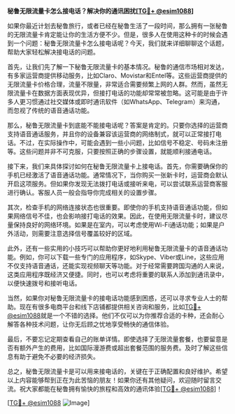 **秘鲁无限流量卡怎么接电话？解决你的通讯困扰[[TG💪+ @esim1088](https://t.me/s/esim1088)]**

如果你最近计划去秘鲁旅行，或者已经在秘鲁生活了一段时间，那么拥有一张秘鲁的无限流量卡肯定能让你的生活方便不少。但是，很多人在使用这种卡的时候会遇到一个问题：秘鲁无限流量卡怎么接电话呢？今天，我们就来详细聊聊这个话题，帮助大家轻松解决接电话的问题。

首先，让我们先了解一下秘鲁无限流量卡的基本情况。秘鲁的通信市场相对发达，有多家运营商提供移动服务，比如Claro、Movistar和Entel等。这些运营商提供的无限流量卡价格合理，流量不限量，非常适合需要频繁上网的人群。然而，虽然无限流量卡在数据方面表现优异，但接打电话的功能却常常被忽略。这可能是由于许多人更习惯通过社交媒体或即时通讯软件（如WhatsApp、Telegram）来沟通，而忽视了传统的语音通话功能。

那么，秘鲁无限流量卡到底能不能接电话呢？答案是肯定的。只要你选择的运营商支持语音通话服务，并且你的设备兼容该运营商的网络制式，就可以正常接打电话。不过，在实际操作中，可能会遇到一些小问题，比如信号不稳定、号码未注册等。这些问题并非不可克服，只要按照正确的步骤设置，就能顺利接通电话。

接下来，我们来具体探讨如何在秘鲁无限流量卡上接电话。首先，你需要确保你的手机已经激活了语音通话功能。通常情况下，当你购买一张新卡时，运营商会默认开启这项服务。但如果你发现无法拨打电话或接听来电，可以尝试联系运营商客服进行确认。客服人员一般会指导你完成相关的设置步骤。

其次，检查手机的网络连接状态也很重要。即使你的手机支持语音通话功能，但如果网络信号不佳，也会影响接打电话的效果。因此，在使用无限流量卡时，建议尽量保持良好的网络环境。如果是在室内，可以考虑使用Wi-Fi通话功能；如果是户外活动，则需要注意选择信号覆盖较好的区域。

此外，还有一些实用的小技巧可以帮助你更好地利用秘鲁无限流量卡的语音通话功能。例如，你可以下载一些专门的应用程序，如Skype、Viber或Line，这些应用不仅支持语音通话，还能实现视频聊天等功能。对于经常需要跨国沟通的人来说，这类应用程序既经济又便捷。同时，也可以考虑将重要的联系人添加到通讯录中，以便快速拨号和接听电话。

当然，如果你对秘鲁无限流量卡的接电话功能感到困惑，还可以寻求专业人士的帮助。现在有很多电商平台和线下店铺都提供相关咨询和服务，比如[TG💪+ @esim1088](https://t.me/s/esim1088)就是一个不错的选择。他们不仅可以为你推荐合适的卡种，还会耐心解答各种技术问题，让你无后顾之忧地享受畅快的通信体验。

最后，不要忘记定期查看自己的账单详情。即使选择了无限流量套餐，也要留意是否有额外产生的费用，比如国际漫游费或超出套餐范围的服务费。及时了解这些信息有助于避免不必要的经济损失。

总之，秘鲁无限流量卡是可以用来接电话的，关键在于正确配置和良好维护。希望以上内容能够帮到正在为此苦恼的朋友！如果你还有其他疑问，欢迎随时留言交流。祝大家都能在秘鲁拥有愉快的旅程和高效的通讯体验[[TG💪+ @esim1088](https://t.me/s/esim1088)]！

[[TG💪+ @esim1088](https://t.me/s/esim1088) ![Image](https://i.postimg.cc/4NQfJmqS/Snipaste-2025-05-13-00-14-12.png)]